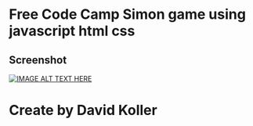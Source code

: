 Free Code Camp Simon game using javascript html css
===================================================


## Screenshot
[![IMAGE ALT TEXT HERE](https://github.com/kolldavi/javascript-games/blob/master/Simon-Game/ScreenShot.png?raw=true)](http://www.dkoller.com/javascript-games/Simon-Game/)


Create by David Koller
=======================

